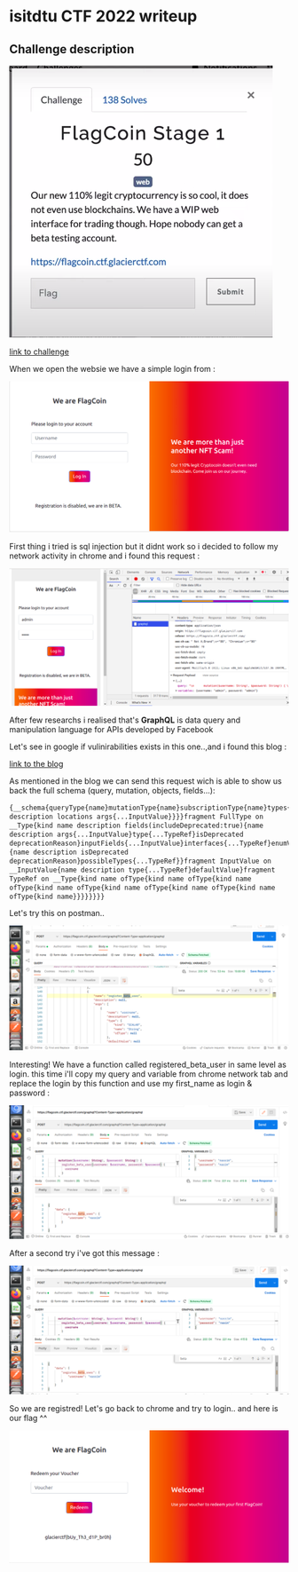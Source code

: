 # isitdtu CTF 2022 writeup

## Challenge description
![Challenge description](assets/description.png)




[link to challenge](https://flagcoin.ctf.glacierctf.com/)


When we open the websie we have a simple login from :


![websiteview](assets/websiteview.png)


First thing i tried is sql injection but it didnt work so i decided to follow my network activity in chrome and i found this request :


![network](assets/network.png)



After few researchs i realised that's **GraphQL** is data query and manipulation language for APIs developed by Facebook


Let's see in google if vulinirabilities exists in this one..,and i found this blog : 

[link to the blog](https://blog.yeswehack.com/yeswerhackers/how-exploit-graphql-endpoint-bug-bounty)


As mentioned in the blog we can send this request wich is able to show us back the full schema 
(query, mutation, objects, fields…):

```
{__schema{queryType{name}mutationType{name}subscriptionType{name}types{...FullType}directives{name description locations args{...InputValue}}}}fragment FullType on __Type{kind name description fields(includeDeprecated:true){name description args{...InputValue}type{...TypeRef}isDeprecated deprecationReason}inputFields{...InputValue}interfaces{...TypeRef}enumValues(includeDeprecated:true){name description isDeprecated deprecationReason}possibleTypes{...TypeRef}}fragment InputValue on __InputValue{name description type{...TypeRef}defaultValue}fragment TypeRef on __Type{kind name ofType{kind name ofType{kind name ofType{kind name ofType{kind name ofType{kind name ofType{kind name ofType{kind name}}}}}}}}
```

Let's try this on postman..

![postmanrequest](assets/postmanrequest.png)

Interesting! We have a function called registered_beta_user in same level as login. this time i'll copy my query and variable from chrome network tab and replace the login by this function and use my first_name as login & password : 



![registertry](assets/registertry.png)


After a second try i've got this message : 


![secondregister](assets/secondregister.png)
 

So we are registred! Let's go back to chrome and try to login.. and here is our flag ^^

![logged](assets/logged.png)
